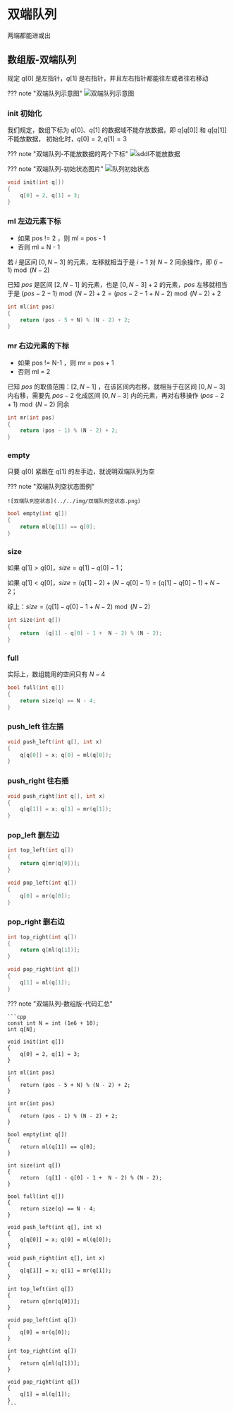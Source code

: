 # 双端队列

两端都能进或出

## 数组版-双端队列

规定 $q[0]$ 是左指针，$q[1]$ 是右指针，并且左右指针都能往左或者往右移动

??? note "双端队列示意图"
    ![双端队列示意图](../../img/双端队列示意图.png)

### init 初始化

我们规定，数组下标为 $q[0]$、$q[1]$ 的数据域不能存放数据，即 $q[q[0]]$ 和 $q[q[1]]$ 不能放数据， 初始化时，$q[0] = 2, q[1] = 3$



??? note "双端队列-不能放数据的两个下标"
    ![sddl不能放数据](../../img/sddl不能放数据.png)

??? note "双端队列-初始状态图片"
    ![队列初始状态](../../img/队列初始状态.png)

```cpp
void init(int q[])
{
    q[0] = 2, q[1] = 3;
}
```

### ml 左边元素下标

- 如果 pos != 2 ，则 ml = pos - 1
- 否则 ml = N - 1

若 $i$ 是区间 $[0, N - 3]$ 的元素，左移就相当于是 $i - 1$ 对 $N - 2$ 同余操作，即 $(i - 1) \bmod (N - 2)$

已知 $pos$ 是区间 $[2, N - 1]$ 的元素，也是 $[0, N - 3] + 2$ 的元素，$pos$ 左移就相当于是 $(pos - 2 - 1) \bmod (N - 2) + 2 = (pos - 2 - 1 + N - 2) \bmod (N - 2) + 2$

``` c++
int ml(int pos)
{
    return (pos - 5 + N) % (N - 2) + 2;
}
```

### mr 右边元素的下标

- 如果 pos != N-1 ，则 mr = pos + 1
- 否则 ml = 2

已知 $pos$ 的取值范围：$[2, N-1]$ ，在该区间内右移，就相当于在区间 $[0, N - 3]$ 内右移，需要先 $pos - 2$ 化成区间 $[0, N - 3]$ 内的元素，再对右移操作 $(pos - 2 + 1) \bmod ( N - 2)$ 同余

``` c++
int mr(int pos)
{
    return (pos - 1) % (N - 2) + 2;
}
```

### empty

只要 $q[0]$ 紧跟在 $q[1]$ 的左手边，就说明双端队列为空

??? note "双端队列空状态图例"

    ![双端队列空状态](../../img/双端队列空状态.png)


```cpp
bool empty(int q[])
{
    return ml(q[1]) == q[0];
}
```

### size

如果 $q[1] > q[0]$，$size = q[1] - q[0] - 1$；

如果 $q[1] < q[0]$，$size = (q[1] - 2) + (N - q[0] - 1) = (q[1] - q[0] - 1) +  N - 2$；

综上：$size = (q[1] - q[0] - 1 +  N - 2) \bmod (N - 2)$

```cpp
int size(int q[])
{
    return  (q[1] - q[0] - 1 +  N - 2) % (N - 2);
}
```

### full

实际上，数组能用的空间只有 $N - 4$

```cpp
bool full(int q[])
{
	return size(q) == N - 4;
}
```

### push_left 往左插

```c++
void push_left(int q[], int x)
{
    q[q[0]] = x; q[0] = ml(q[0]);
}
```

### push_right 往右插

```c++
void push_right(int q[], int x)
{
    q[q[1]] = x; q[1] = mr(q[1]);
}
```

### pop_left 删左边

```cpp
int top_left(int q[])
{
    return q[mr(q[0])];
}

void pop_left(int q[])
{
    q[0] = mr(q[0]);
}
```

### pop_right 删右边

```cpp
int top_right(int q[])
{
    return q[ml(q[1])];
}

void pop_right(int q[])
{
    q[1] = ml(q[1]);
}
```

??? note "双端队列-数组版-代码汇总"

    ```cpp
    const int N = int (1e6 + 10);
    int q[N];

    void init(int q[])
    {
        q[0] = 2, q[1] = 3;
    }

    int ml(int pos)
    {
        return (pos - 5 + N) % (N - 2) + 2;
    }

    int mr(int pos)
    {
        return (pos - 1) % (N - 2) + 2;
    }

    bool empty(int q[])
    {
        return ml(q[1]) == q[0];
    }

    int size(int q[])
    {
        return  (q[1] - q[0] - 1 +  N - 2) % (N - 2);
    }

    bool full(int q[])
    {
        return size(q) == N - 4;
    }

    void push_left(int q[], int x)
    {
        q[q[0]] = x; q[0] = ml(q[0]);
    }

    void push_right(int q[], int x)
    {
        q[q[1]] = x; q[1] = mr(q[1]);
    }

    int top_left(int q[])
    {
        return q[mr(q[0])];
    }

    void pop_left(int q[])
    {
        q[0] = mr(q[0]);
    }

    int top_right(int q[])
    {
        return q[ml(q[1])];
    }

    void pop_right(int q[])
    {
        q[1] = ml(q[1]);
    }
    ```